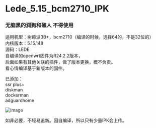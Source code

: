 # Lede_5.15_bcm2710_IPK</br>

### 无脑黑的润狗和殖人 不得使用
适用机型：树莓派3B+，bcm2710（编译的时候，选择64的，不是32位的）</br>
内核版本：5.15.148</br>
源码：LEDE</br>
自编译的openwrt固件为R24.2.2版本，</br>
后面如果有其他关联的插件，做了版本更换，概不负责。</br>
看心情编译基于新版本的固件。</br>

已添加：</br>
ssr plus+</br>
diskman</br>
dockerman</br>
adguardhome</br>


![image](https://github.com/user-attachments/assets/88325976-294b-4b7f-ace3-d602f9efd016)</br>

如非必要，不轻易追新。因自编译，所以只有少量IPK会上传。</br>
